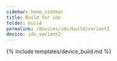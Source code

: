```yaml
---
sidebar: home_sidebar
title: Build for ido
folder: build
permalink: /devices/ido/build/variant2
device: ido_variant2
---
```

{% include templates/device_build.md %}
